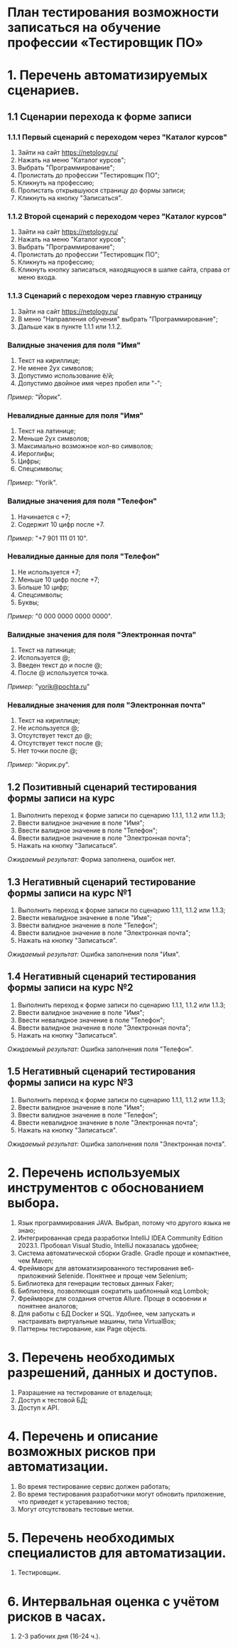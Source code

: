 # План тестирования возможности записаться на обучение профессии «Тестировщик ПО»
# 1. Перечень автоматизируемых сценариев.
## 1.1 Сценарии перехода к форме записи
### 1.1.1 Первый сценарий с переходом через "Каталог курсов"
1. Зайти на сайт https://netology.ru/
2. Нажать на меню "Каталог курсов";
3. Выбрать "Программирование";
4. Пролистать до профессии "Тестировщик ПО"; 
5. Кликнуть на профессию; 
6. Пролистать открывшуюся страницу до формы записи; 
7. Кликнуть на кнопку "Записаться".
### 1.1.2 Второй сценарий с переходом через "Каталог курсов"
1. Зайти на сайт https://netology.ru/
2. Нажать на меню "Каталог курсов"; 
3. Выбрать "Программирование"; 
4. Пролистать до профессии "Тестировщик ПО"; 
5. Кликнуть на профессию; 
6. Кликнуть кнопку записаться, находящуюся в шапке сайта, справа от меню входа.
### 1.1.3 Сценарий с переходом через главную страницу
1. Зайти на сайт https://netology.ru/
2. В меню "Направления обучения" выбрать "Программирование";
3. Дальше как в пункте 1.1.1 или 1.1.2.
### Валидные значения для поля "Имя"
1. Текст на кириллице;
2. Не менее 2ух символов;
3. Допустимо использование ё/й;
4. Допустимо двойное имя через пробел или "-";

*Пример:* "Йорик".
### Невалидные данные для поля "Имя"
1. Текст на латинице;
2. Меньше 2ух символов;
3. Максимально возможное кол-во символов;
4. Иероглифы;
5. Цифры;
6. Спецсимволы;

*Пример:* "Yorik".
### Валидные значения для поля "Телефон"
1. Начинается с +7;
2. Содержит 10 цифр после +7.

*Пример:* "+7 901 111 01 10".
### Невалидные данные для поля "Телефон"
1. Не используется +7;
2. Меньше 10 цифр после +7;
3. Больше 10 цифр;
4. Спецсимволы;
5. Буквы;

*Пример:* "0 000 0000 0000 0000".
### Валидные значения для поля "Электронная почта"
1. Текст на латинице;
2. Используется @;
3. Введен текст до и после @;
4. После @ используется точка.

*Пример:* "yorik@pochta.ru"
### Невалидные значения для поля "Электронная почта"
1. Текст на кириллице;
2. Не используется @;
3. Отсутствует текст до @;
4. Отсутствует текст после @;
5. Нет точки после @;

*Пример:* "йорик.ру".
## 1.2 Позитивный сценарий тестирования формы записи на курс
1. Выполнить переход к форме записи по сценарию 1.1.1, 1.1.2 или 1.1.3;
2. Ввести валидное значение в поле "Имя";
3. Ввести валидное значение в поле "Телефон";
4. Ввести валидное значение в поле "Электронная почта";
5. Нажать на кнопку "Записаться".

*Ожидаемый результат:* Форма заполнена, ошибок нет.
## 1.3 Негативный сценарий тестирование формы записи на курс №1
1. Выполнить переход к форме записи по сценарию 1.1.1, 1.1.2 или 1.1.3;
2. Ввести невалидное значение в поле "Имя";
3. Ввести валидное значение в поле "Телефон";
4. Ввести валидное значение в поле "Электронная почта";
5. Нажать на кнопку "Записаться".

*Ожидаемый результат:* Ошибка заполнения поля "Имя".
## 1.4 Негативный сценарий тестирования формы записи на курс №2
1. Выполнить переход к форме записи по сценарию 1.1.1, 1.1.2 или 1.1.3;
2. Ввести валидное значение в поле "Имя";
3. Ввести невалидное значение в поле "Телефон";
4. Ввести валидное значение в поле "Электронная почта";
5. Нажать на кнопку "Записаться".

*Ожидаемый результат:* Ошибка заполнения поля "Телефон".
## 1.5 Негативный сценарий тестирования формы записи на курс №3
1. Выполнить переход к форме записи по сценарию 1.1.1, 1.1.2 или 1.1.3;
2. Ввести валидное значение в поле "Имя";
3. Ввести валидное значение в поле "Телефон";
4. Ввести невалидное значение в поле "Электронная почта";
5. Нажать на кнопку "Записаться".

*Ожидаемый результат:* Ошибка заполнения поля "Электронная почта".
# 2. Перечень используемых инструментов с обоснованием выбора.
1. Язык программирования JAVA. Выбрал, потому что другого языка не знаю;
2. Интегрированная среда разработки IntelliJ IDEA Community Edition 2023.1. Пробовал Visual Studio, IntelliJ показалась удобнее;
3. Система автоматической сборки Gradle. Gradle проще и компактнее, чем Maven;
4. Фреймворк для автоматизированного тестирования веб-приложений Selenide. Понятнее и проще чем Selenium;
5. Библиотека для генерации тестовых данных Faker;
6. Библиотека, позволяющая сократить шаблонный код Lombok;
7. Фреймворк для создания отчетов Allure. Проще в освоении и понятнее аналогов;
8. Для работы с БД Docker и SQL. Удобнее, чем запускать и настраивать виртуальные машины, типа VirtualBox;
9. Паттерны тестирование, как Page objects.
# 3. Перечень необходимых разрешений, данных и доступов.
1. Разрашение на тестирование от владельца;
2. Доступ к тестовой БД;
3. Доступ к API.
# 4. Перечень и описание возможных рисков при автоматизации.
1. Во время тестирование сервис должен работать;
2. Во время тестирования разработчики могут обновить приложение, что приведет к устареванию тестов;
3. Могут отсутствовать тестовые метки.
# 5. Перечень необходимых специалистов для автоматизации.
1. Тестировщик.
# 6. Интервальная оценка с учётом рисков в часах.
1. 2-3 рабочих дня (16-24 ч.).





